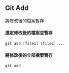 ## Git Add

將修改後的檔案暫存

#### 選定修改後的檔案並暫存
`git add [file1] [file2] ...`  	

#### 將修改後的全部檔案暫存
`git add . 	`					
